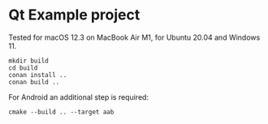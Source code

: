 Qt Example project
===================

Tested for macOS 12.3 on MacBook Air M1, for Ubuntu 20.04 and Windows 11.

    mkdir build
    cd build
    conan install ..
    conan build ..

For Android an additional step is required:

    cmake --build .. --target aab
